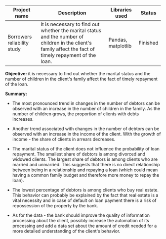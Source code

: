 | Project name              | Description   | Libraries used | Status |
| ------------------------- | ------------- | -------------- | ------ |
| Borrowers reliability study   | It is necessary to find out whether the marital status and the number of children in the client's family affect the fact of timely repayment of the loan.| Pandas, matplotlib | Finished |

**Objective:** it is necessary to find out whether the marital status and the number of children in the client's family affect the fact of timely repayment of the loan.

**Summary:**
* The most pronounced trend in changes in the number of debtors can be observed with an increase in the number of children in the family. As the number of children grows, the proportion of clients with debts increases.

* Another trend associated with changes in the number of debtors can be observed with an increase in the income of the client. With the growth of income - the share of clients in arrears decreases.

* The marital status of the client does not influence the probability of loan repayment. The smallest share of debtors is among divorced and widowed clients. The largest share of debtors is among clients who are married and unmarried. This suggests that there is no direct relationship between being in a relationship and repaying a loan (which could mean having a common family budget and therefore more money to repay the loan).  

* The lowest percentage of debtors is among clients who buy real estate. This behavior can probably be explained by the fact that real estate is a vital necessity and in case of default on loan payment there is a risk of repossession of the property by the bank.

* As for the data - the bank should improve the quality of information processing about the client, possibly increase the automation of its processing and add a data set about the amount of credit needed for a more detailed understanding of the client's behavior. 
